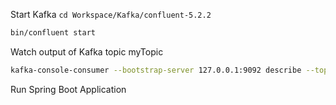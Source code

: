 Start Kafka
`cd Workspace/Kafka/confluent-5.2.2`
```bash
bin/confluent start
```

Watch output of Kafka topic myTopic
```bash
kafka-console-consumer --bootstrap-server 127.0.0.1:9092 describe --topic myTopic
```

Run Spring Boot Application